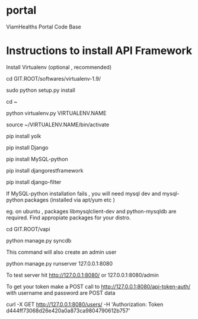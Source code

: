 portal
======

ViamHealths Portal Code Base

Instructions to install API Framework
======================================

Install Virtualenv (optional , recommended)

cd GIT.ROOT/softwares/virtualenv-1.9/

sudo python setup.py install

cd ~ 

python virtualenv.py VIRTUALENV.NAME

source ~/VIRTUALENV.NAME/bin/activate

pip install yolk

pip install Django

pip install MySQL-python

pip install djangorestframework

pip install django-filter

If MySQL-python installation fails , you will need mysql dev and mysql-python packages (installed via apt/yum etc )

eg. on ubuntu , packages libmysqlclient-dev and python-mysqldb are required. Find appropiate packages for your distro.

cd GIT.ROOT/vapi

python manage.py syncdb

This command will also create an admin user

python manage.py runserver 127.0.0.1:8080

To test server hit http://127.0.0.1:8080/ or 127.0.0.1:8080/admin

To get your token make a POST call to http://127.0.0.1:8080/api-token-auth/ with username and password are POST data

curl -X GET http://127.0.0.1:8080/users/ -H 'Authorization: Token d444ff73068d26e420a0a873ca9804790612b757'
